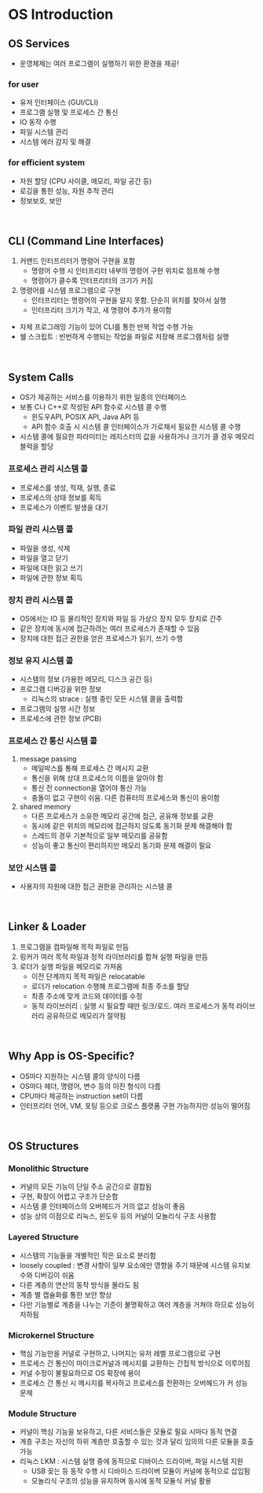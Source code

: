 # OS Introduction
## OS Services
* 운영체제는 여러 프로그램이 실행하기 위한 환경을 제공!

### for user
* 유저 인터페이스 (GUI/CLI)
* 프로그램 실행 및 프로세스 간 통신
* IO 동작 수행
* 파일 시스템 관리
* 시스템 에러 감지 및 해결

### for efficient system
* 자원 할당 (CPU 사이클, 메모리, 파일 공간 등)
* 로깅을 통한 성능, 자원 추적 관리
* 정보보호, 보안

<br/>

## CLI (Command Line Interfaces)
1. 커맨드 인터프리터가 명령어 구현을 포함
    * 명령어 수행 시 인터프리터 내부의 명령어 구현 위치로 점프해 수행
    * 명령어가 클수록 인터프리터의 크기가 커짐
2. 명령어를 시스템 프로그램으로 구현
    * 인터프리터는 명령어의 구현을 알지 못함. 단순히 위치를 찾아서 실행
    * 인터프리터 크기가 작고, 새 명령어 추가가 용이함
* 자체 프로그래밍 기능이 있어 CLI를 통한 반복 작업 수행 가능
* 쉘 스크립트 : 빈번하게 수행되는 작업을 파일로 저장해 프로그램처럼 실행

<br/>

## System Calls
* OS가 제공하는 서비스를 이용하기 위한 일종의 인터페이스
* 보통 C나 C++로 작성된 API 함수로 시스템 콜 수행
    * 윈도우API, POSIX API, Java API 등
    * API 함수 호출 시 시스템 콜 인터페이스가 가로채서 필요한 시스템 콜 수행
* 시스템 콜에 필요한 파라미터는 레지스터의 값을 사용하거나 크기가 클 경우 메모리 블럭을 할당

### 프로세스 관리 시스템 콜
* 프로세스를 생성, 적재, 실행, 종료
* 프로세스의 상태 정보를 획득
* 프로세스가 이벤트 발생을 대기

### 파일 관리 시스템 콜
* 파일을 생성, 삭제
* 파일을 열고 닫기
* 파일에 대한 읽고 쓰기
* 파일에 관한 정보 획득

### 장치 관리 시스템 콜
* OS에서는 IO 등 물리적인 장치와 파일 등 가상으 장치 모두 장치로 간주
* 같은 장치에 동시에 접근하려는 여러 프로세스가 존재할 수 있음
* 장치에 대한 접근 권한을 얻은 프로세스가 읽기, 쓰기 수행

### 정보 유지 시스템 콜
* 시스템의 정보 (가용한 메모리, 디스크 공간 등)
* 프로그램 디버깅을 위한 정보
    * 리눅스의 strace : 실행 중인 모든 시스템 콜을 출력함
* 프로그램의 실행 시간 정보
* 프로세스에 관한 정보 (PCB)

### 프로세스 간 통신 시스템 콜
1. message passing
    * 메일박스를 통해 프로세스 간 메시지 교환
    * 통신을 위해 상대 프로세스의 이름을 알아야 함
    * 통신 전 connection을 열어야 통신 가능
    * 충돌이 없고 구현이 쉬움. 다른 컴퓨터의 프로세스와 통신이 용이함
2. shared memory
    * 다른 프로세스가 소유한 메모리 공간에 접근, 공유해 정보를 교환
    * 동시에 같은 위치의 메모리에 접근하지 않도록 동기화 문제 해결해야 함
    * 스레드의 경우 기본적으로 일부 메모리를 공유함
    * 성능이 좋고 통신이 편리하지만 메모리 동기화 문제 해결이 필요

### 보안 시스템 콜
* 사용자의 자원에 대한 접근 권한을 관리하는 시스템 콜

<br/>

## Linker & Loader
1. 프로그램을 컴파일해 목적 파일로 만듬
2. 링커가 여러 목적 파일과 정적 라이브러리를 합쳐 실행 파일을 만듬
3. 로더가 실행 파일을 메모리로 가져옴
    * 이전 단계까지 목적 파일은 relocatable
    * 로더가 relocation 수행해 프로그램에 최종 주소를 할당
    * 최종 주소에 맞게 코드와 데이터를 수정
    * 동적 라이브러리 : 실행 시 필요할 때만 링크/로드. 여러 프로세스가 동적 라이브러리 공유하므로 메모리가 절약됨

<br/>

## Why App is OS-Specific?
* OS마다 지원하는 시스템 콜의 양식이 다름
* OS마다 헤더, 명령어, 변수 등의 이진 형식이 다름
* CPU마다 제공하는 instruction set이 다름
* 인터프리터 언어, VM, 포팅 등으로 크로스 플랫폼 구현 가능하지만 성능이 떨어짐

<br/>

## OS Structures
### Monolithic Structure
* 커널의 모든 기능이 단일 주소 공간으로 결합됨
* 구현, 확장이 어렵고 구조가 단순함
* 시스템 콜 인터페이스의 오버헤드가 거의 없고 성능이 좋음
* 성능 상의 이점으로 리눅스, 윈도우 등의 커널이 모놀리식 구조 사용함

### Layered Structure
* 시스템의 기능들을 개별적인 작은 요소로 분리함
* loosely coupled : 변경 사항이 일부 요소에만 영향을 주기 때문에 시스템 유지보수와 디버깅이 쉬움
* 다른 계층의 연산의 동작 방식을 몰라도 됨
* 계층 별 캡슐화를 통한 보안 향상
* 다만 기능별로 계층을 나누는 기준이 불명확하고 여러 계층을 거쳐야 하므로 성능이 저하됨

### Microkernel Structure
* 핵심 기능만을 커널로 구현하고, 나머지는 유저 레벨 프로그램으로 구현
* 프로세스 간 통신이 마이크로커널과 메시지를 교환하는 간접적 방식으로 이루어짐
* 커널 수정이 불필요하므로 OS 확장에 용이
* 프로세스 간 통신 시 메시지를 복사하고 프로세스를 전환하는 오버헤드가 커 성능 문제

### Module Structure
* 커널이 핵심 기능을 보유하고, 다른 서비스들은 모듈로 필요 시마다 동적 연결
* 계층 구조는 자신의 하위 계층만 호출할 수 있는 것과 달리 임의의 다른 모듈을 호출 가능
* 리눅스 LKM : 시스템 실행 중에 동적으로 디바이스 드라이버, 파일 시스템 지원
    * USB 꽂는 등 동작 수행 시 디바이스 드라이버 모듈이 커널에 동적으로 삽입됨
    * 모놀리식 구조의 성능을 유지하며 동시에 동적 모듈식 커널 활용